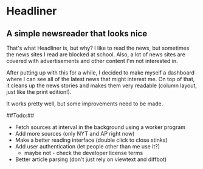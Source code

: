 # Headliner #
## A simple newsreader that looks nice ##

That's what Headliner is, but why? I like to read the news, but sometimes the news sites I read are blocked at school. Also, a lot of news sites are covered with advertisements and other content I'm not interested in. 

After putting up with this for a while, I decided to make myself a dashboard where I can see all of the latest news that might interest me. On top of that, it cleans up the news stories and makes them very readable (column layout, just like the print edition!).

It works pretty well, but some improvements need to be made.

##Todo:##

* Fetch sources at interval in the background using a worker program
* Add more sources (only NYT and AP right now)
* Make a better reading interface (double click to close stinks)
* Add user authentication (let people other than me use it?)
	* maybe not - check the developer license terms
* Better article parsing (don't just rely on viewtext and diffbot)
